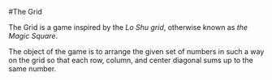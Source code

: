 #The Grid

The Grid is a game inspired by the _Lo Shu grid_, otherwise known as _the Magic Square_.

The object of the game is to arrange the given set of numbers in such a way on the grid so that each row, column, and center diagonal sums up to the same number.